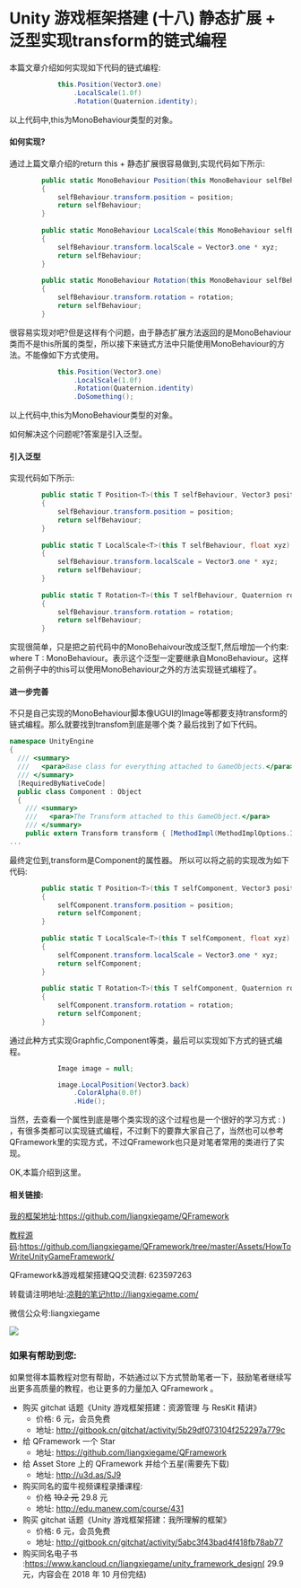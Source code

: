 # Unity 游戏框架搭建 (十八) 静态扩展 + 泛型实现transform的链式编程

本篇文章介绍如何实现如下代码的链式编程:

``` csharp
			this.Position(Vector3.one)			
				.LocalScale(1.0f)				
				.Rotation(Quaternion.identity); 
```

以上代码中,this为MonoBehaviour类型的对象。

#### 如何实现?

通过上篇文章介绍的return this + 静态扩展很容易做到,实现代码如下所示:
``` csharp
		public static MonoBehaviour Position(this MonoBehaviour selfBehaviour, Vector3 position) 
		{
			selfBehaviour.transform.position = position;
			return selfBehaviour;
		}
		
		public static MonoBehaviour LocalScale(this MonoBehaviour selfBehaviour, float xyz)
		{
			selfBehaviour.transform.localScale = Vector3.one * xyz;
			return selfBehaviour;
		}
		
		public static MonoBehaviour Rotation(this MonoBehaviour selfBehaviour, Quaternion rotation)
		{
			selfBehaviour.transform.rotation = rotation;
			return selfBehaviour;
		}
```

很容易实现对吧?但是这样有个问题，由于静态扩展方法返回的是MonoBehaviour类而不是this所属的类型，所以接下来链式方法中只能使用MonoBehaviour的方法。不能像如下方式使用。
``` csharp
			this.Position(Vector3.one)			
				.LocalScale(1.0f)				
				.Rotation(Quaternion.identity)
				.DoSomething(); 
```

以上代码中,this为MonoBehaviour类型的对象。

如何解决这个问题呢?答案是引入泛型。

#### 引入泛型
实现代码如下所示:
``` csharp
		public static T Position<T>(this T selfBehaviour, Vector3 position) where T : MonoBehaviour
		{
			selfBehaviour.transform.position = position;
			return selfBehaviour;
		}
		
		public static T LocalScale<T>(this T selfBehaviour, float xyz) where T : MonoBehaviour
		{
			selfBehaviour.transform.localScale = Vector3.one * xyz;
			return selfBehaviour;
		}
		
		public static T Rotation<T>(this T selfBehaviour, Quaternion rotation) where T : MonoBehaviour
		{
			selfBehaviour.transform.rotation = rotation;
			return selfBehaviour;
		}
```
实现很简单，只是把之前代码中的MonoBehaivour改成泛型T,然后增加一个约束: where T : MonoBehaviour。表示这个泛型一定要继承自MonoBehaviour。这样之前例子中的this可以使用MonoBehaviour之外的方法实现链式编程了。

#### 进一步完善
不只是自己实现的MonoBehaviour脚本像UGUI的Image等都要支持transform的链式编程。那么就要找到transfom到底是哪个类？最后找到了如下代码。
``` csharp
namespace UnityEngine
{
  /// <summary>
  ///   <para>Base class for everything attached to GameObjects.</para>
  /// </summary>
  [RequiredByNativeCode]
  public class Component : Object
  {
    /// <summary>
    ///   <para>The Transform attached to this GameObject.</para>
    /// </summary>
    public extern Transform transform { [MethodImpl(MethodImplOptions.InternalCall)] get; }
...
```
最终定位到,transform是Component的属性器。
所以可以将之前的实现改为如下代码:
``` csharp
		public static T Position<T>(this T selfComponent, Vector3 position) where T : Component
		{
			selfComponent.transform.position = position;
			return selfComponent;
		}
		
		public static T LocalScale<T>(this T selfComponent, float xyz) where T : Component
		{
			selfComponent.transform.localScale = Vector3.one * xyz;
			return selfComponent;
		}
		
		public static T Rotation<T>(this T selfComponent, Quaternion rotation) where T : Component
		{
			selfComponent.transform.rotation = rotation;
			return selfComponent;
		}
```
通过此种方式实现Graphfic,Component等类，最后可以实现如下方式的链式编程。
``` csharp
			Image image = null;

			image.LocalPosition(Vector3.back)
				.ColorAlpha(0.0f)
				.Hide();
```

当然，去查看一个属性到底是哪个类实现的这个过程也是一个很好的学习方式 : ) ，有很多类都可以实现链式编程，不过剩下的要靠大家自己了，当然也可以参考QFramework里的实现方式，不过QFramework也只是对笔者常用的类进行了实现。

OK,本篇介绍到这里。

#### 相关链接:

[我的框架地址](https://github.com/liangxiegame/QFramework):https://github.com/liangxiegame/QFramework

[教程源码](https://github.com/liangxiegame/QFramework/tree/master/Assets/HowToWriteUnityGameFramework):https://github.com/liangxiegame/QFramework/tree/master/Assets/HowToWriteUnityGameFramework/

QFramework&游戏框架搭建QQ交流群: 623597263

转载请注明地址:[凉鞋的笔记](http://liangxiegame.com/)http://liangxiegame.com/

微信公众号:liangxiegame

![](https://ws3.sinaimg.cn/large/006tKfTcgy1frybwa41ogj30by0byt9i.jpg)

### 如果有帮助到您:

如果觉得本篇教程对您有帮助，不妨通过以下方式赞助笔者一下，鼓励笔者继续写出更多高质量的教程，也让更多的力量加入 QFramework 。

- 购买 gitchat 话题《Unity 游戏框架搭建：资源管理 与 ResKit 精讲》
  - 价格: 6 元，会员免费
  - 地址:  http://gitbook.cn/gitchat/activity/5b29df073104f252297a779c
- 给 QFramework 一个 Star
  - 地址: https://github.com/liangxiegame/QFramework
- 给 Asset Store 上的 QFramework 并给个五星(需要先下载)
  - 地址: http://u3d.as/SJ9
- 购买同名的蛮牛视频课程录播课程:
  - 价格 ~~19.2 元~~ 29.8 元
  - 地址: http://edu.manew.com/course/431 
- 购买 gitchat 话题《Unity 游戏框架搭建：我所理解的框架》
  - 价格: 6 元，会员免费
  - 地址:  http://gitbook.cn/gitchat/activity/5abc3f43bad4f418fb78ab77
- 购买同名电子书 :https://www.kancloud.cn/liangxiegame/unity_framework_design( 29.9 元，内容会在 2018 年 10 月份完结)